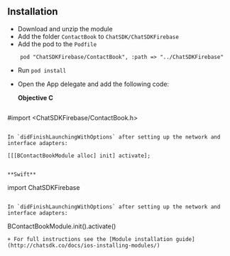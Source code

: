 ## Installation

+ Download and unzip the module
+ Add the folder `ContactBook` to `ChatSDK/ChatSDKFirebase`
+ Add the pod to the `Podfile`
```
    pod "ChatSDKFirebase/ContactBook", :path => "../ChatSDKFirebase"
```
+ Run ```pod install```
+ Open the App delegate and add the following code:

  **Objective C**
  
  ```
 #import <ChatSDKFirebase/ContactBook.h>
  ```
   
  In `didFinishLaunchingWithOptions` after setting up the network and interface adapters:
  
  ```
    [[[BContactBookModule alloc] init] activate];
  ```
  
  **Swift**
  
  ```
  import ChatSDKFirebase
  ```
  
  In `didFinishLaunchingWithOptions` after setting up the network and interface adapters:
  
  ```
  BContactBookModule.init().activate()
  ```
+ For full instructions see the [Module installation guide](http://chatsdk.co/docs/ios-installing-modules/)